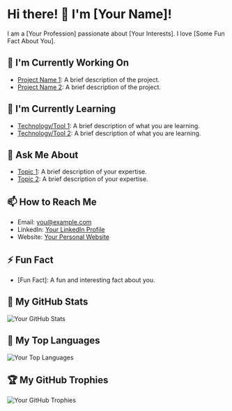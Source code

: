 # Hi there! 👋 I'm [Your Name]!

I am a [Your Profession] passionate about [Your Interests]. I love [Some Fun Fact About You].

## 🔭 I'm Currently Working On

- [Project Name 1](https://github.com/yourusername/project1): A brief description of the project.
- [Project Name 2](https://github.com/yourusername/project2): A brief description of the project.

## 🌱 I'm Currently Learning

- [Technology/Tool 1](https://example.com): A brief description of what you are learning.
- [Technology/Tool 2](https://example.com): A brief description of what you are learning.

## 💬 Ask Me About

- [Topic 1](https://example.com): A brief description of your expertise.
- [Topic 2](https://example.com): A brief description of your expertise.

## 📫 How to Reach Me

- Email: [you@example.com](mailto:you@example.com)
- LinkedIn: [Your LinkedIn Profile](https://www.linkedin.com/in/yourusername/)
- Website: [Your Personal Website](https://example.com)

## ⚡ Fun Fact

- [Fun Fact]: A fun and interesting fact about you.

## 🌈 My GitHub Stats

![Your GitHub Stats](https://github-readme-stats.vercel.app/api?username=yourusername&show_icons=true&theme=radical)

## 🚀 My Top Languages

![Your Top Languages](https://github-readme-stats.vercel.app/api/top-langs/?username=yourusername&layout=compact&theme=radical)

## 🏆 My GitHub Trophies

![Your GitHub Trophies](https://github-profile-trophy.vercel.app/?username=yourusername&theme=onedark)
